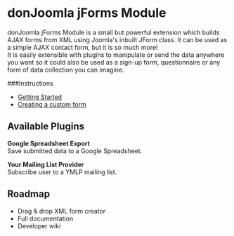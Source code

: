 donJoomla jForms Module
======

donJoomla jForms Module is a small but powerful extension which builds AJAX forms from XML using Joomla's inbuilt JForm class. 
It can be used as a simple AJAX contact form, but it is so much more!  
It is easily extensible with plugins to manipulate or send the data anywhere you want so it could also be used as a sign-up form, questionnaire or any form of data collection you can imagine.


###Instructions
- [Getting Started](https://github.com/donJoomla/jforms/wiki/Getting-Started)
- [Creating a custom form](https://github.com/donJoomla/jforms/wiki/Creating-a-custom-form)


## Available Plugins

**Google Spreadsheet Export**  
Save submitted data to a Google Spreadsheet.

**Your Mailing List Provider**  
Subscribe user to a YMLP mailing list.


## Roadmap

- Drag & drop XML form creator
- Full documentation
- Developer wiki
